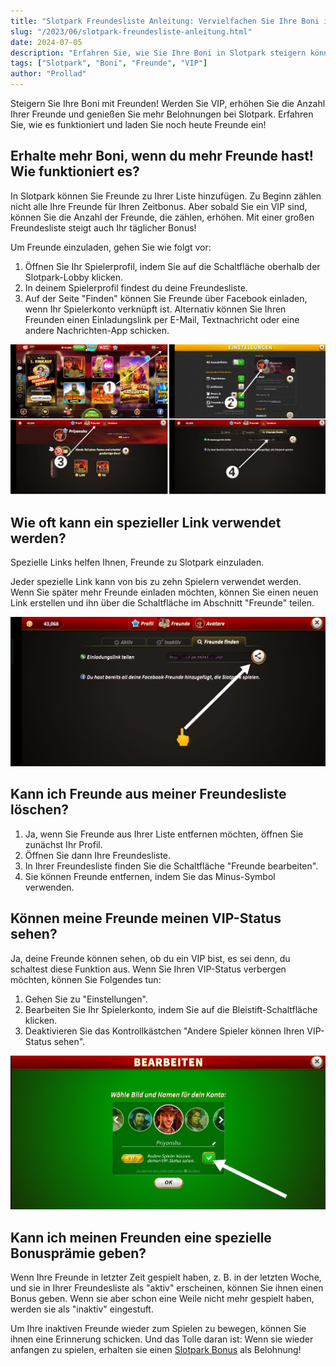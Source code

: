 ```yaml
---
title: "Slotpark Freundesliste Anleitung: Vervielfachen Sie Ihre Boni in Slotpark!"
slug: "/2023/06/slotpark-freundesliste-anleitung.html"
date: 2024-07-05
description: "Erfahren Sie, wie Sie Ihre Boni in Slotpark steigern können, indem Sie mehr Freunde einladen und VIP werden."
tags: ["Slotpark", "Boni", "Freunde", "VIP"]
author: "Prollad"
---
```


Steigern Sie Ihre Boni mit Freunden! Werden Sie VIP, erhöhen Sie die Anzahl Ihrer Freunde und genießen Sie mehr Belohnungen bei Slotpark. Erfahren Sie, wie es funktioniert und laden Sie noch heute Freunde ein!

## Erhalte mehr Boni, wenn du mehr Freunde hast! Wie funktioniert es?

In Slotpark können Sie Freunde zu Ihrer Liste hinzufügen. Zu Beginn zählen nicht alle Ihre Freunde für Ihren Zeitbonus. Aber sobald Sie ein VIP sind, können Sie die Anzahl der Freunde, die zählen, erhöhen. Mit einer großen Freundesliste steigt auch Ihr täglicher Bonus!

Um Freunde einzuladen, gehen Sie wie folgt vor:

1.  Öffnen Sie Ihr Spielerprofil, indem Sie auf die Schaltfläche oberhalb der Slotpark-Lobby klicken.
2.  In deinem Spielerprofil findest du deine Freundesliste.
3.  Auf der Seite "Finden" können Sie Freunde über Facebook einladen, wenn Ihr Spielerkonto verknüpft ist. Alternativ können Sie Ihren Freunden einen Einladungslink per E-Mail, Textnachricht oder eine andere Nachrichten-App schicken.

![Slotpark Freundesliste Anleitung](/static/images/Freunde-einladen.jpg)

## Wie oft kann ein spezieller Link verwendet werden?

Spezielle Links helfen Ihnen, Freunde zu Slotpark einzuladen.

Jeder spezielle Link kann von bis zu zehn Spielern verwendet werden. Wenn Sie später mehr Freunde einladen möchten, können Sie einen neuen Link erstellen und ihn über die Schaltfläche im Abschnitt "Freunde" teilen.

![Slotpark Freundesliste Anleitung](/static/images/Freunde-einladen1.jpg)

## Kann ich Freunde aus meiner Freundesliste löschen?

1.  Ja, wenn Sie Freunde aus Ihrer Liste entfernen möchten, öffnen Sie zunächst Ihr Profil.
2.  Öffnen Sie dann Ihre Freundesliste.
3.  In Ihrer Freundesliste finden Sie die Schaltfläche "Freunde bearbeiten".
4.  Sie können Freunde entfernen, indem Sie das Minus-Symbol verwenden.

## Können meine Freunde meinen VIP-Status sehen?

Ja, deine Freunde können sehen, ob du ein VIP bist, es sei denn, du schaltest diese Funktion aus. Wenn Sie Ihren VIP-Status verbergen möchten, können Sie Folgendes tun:

1.  Gehen Sie zu "Einstellungen".
2.  Bearbeiten Sie Ihr Spielerkonto, indem Sie auf die Bleistift-Schaltfläche klicken.
3.  Deaktivieren Sie das Kontrollkästchen "Andere Spieler können Ihren VIP-Status sehen".

![Slotpark Freundesliste Anleitung](/static/images/Freunde-einladen2.jpg)

## Kann ich meinen Freunden eine spezielle Bonusprämie geben?

Wenn Ihre Freunde in letzter Zeit gespielt haben, z. B. in der letzten Woche, und sie in Ihrer Freundesliste als "aktiv" erscheinen, können Sie ihnen einen Bonus geben. Wenn sie aber schon eine Weile nicht mehr gespielt haben, werden sie als "inaktiv" eingestuft.

Um Ihre inaktiven Freunde wieder zum Spielen zu bewegen, können Sie ihnen eine Erinnerung schicken. Und das Tolle daran ist: Wenn sie wieder anfangen zu spielen, erhalten sie einen [Slotpark Bonus](https://www.slotparkbonuscode.de/) als Belohnung!